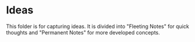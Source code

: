 # Ideas

This folder is for capturing ideas. It is divided into "Fleeting Notes" for quick thoughts and "Permanent Notes" for more developed concepts.